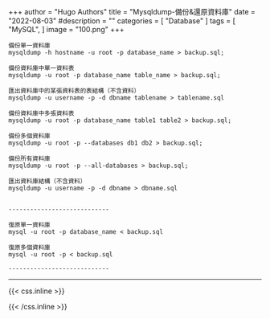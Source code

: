 +++
author = "Hugo Authors"
title = "Mysqldump-備份&還原資料庫"
date = "2022-08-03"
#description = ""
categories = [
    "Database"
]
tags = [
    "MySQL",
]
image = "100.png"
+++


    備份單一資料庫
    mysqldump -h hostname -u root -p database_name > backup.sql;
    
    備份資料庫中單一資料表
    mysqldump -u root -p database_name table_name > backup.sql;
    
    匯出資料庫中的某張資料表的表結構（不含資料）
    mysqldump -u username -p -d dbname tablename > tablename.sql   
    
    備份資料庫中多張資料表
    mysqldump -u root -p database_name table1 table2 > backup.sql;
    
    備份多個資料庫
    mysqldump -u root -p --databases db1 db2 > backup.sql;
    
    備份所有資料庫
    mysqldump -u root -p --all-databases > backup.sql;
    
    匯出資料庫結構（不含資料）
    mysqldump -u username -p -d dbname > dbname.sql    
    
    
    ----------------------------
    
    復原單一資料庫
    mysql -u root -p database_name < backup.sql
    
    復原多個資料庫
    mysql -u root -p < backup.sql
    
    ----------------------------



***

{{< css.inline >}}
<style>
.emojify {
	font-family: Apple Color Emoji, Segoe UI Emoji, NotoColorEmoji, Segoe UI Symbol, Android Emoji, EmojiSymbols;
	font-size: 2rem;
	vertical-align: middle;
}
@media screen and (max-width:650px) {
  .nowrap {
    display: block;
    margin: 25px 0;
  }
}
</style>
{{< /css.inline >}}
